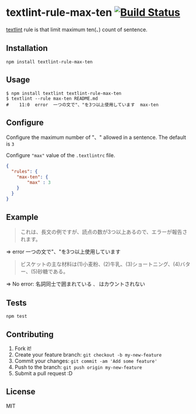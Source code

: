 # textlint-rule-max-ten [![Build Status](https://travis-ci.org/azu/textlint-rule-max-ten.svg?branch=master)](https://travis-ci.org/azu/textlint-rule-max-ten)

[textlint](https://github.com/azu/textlint "textlint") rule is that limit maximum ten(、) count of sentence.

## Installation

    npm install textlint-rule-max-ten

## Usage

    $ npm install textlint textlint-rule-max-ten
    $ textlint --rule max-ten README.md
    #    11:0  error  一つの文で"、"を3つ以上使用しています  max-ten

## Configure

Configure the maximum number of "、" allowed in a sentence. The default is `3`

Configure `"max"` value of the `.textlintrc` file.

```json
{
  "rules": {
    "max-ten": {
        "max" : 3
    }
  }
}
```

## Example

> これは、長文の例ですが、読点の数が3つ以上あるので、エラーが報告されます。

=> error  一つの文で"、"を3つ以上使用しています

> ビスケットの主な材料は(1)小麦粉、(2)牛乳、(3)ショートニング、(4)バター、(5)砂糖である。

=> No error: 名詞同士で囲まれている `、` はカウントされない

## Tests

    npm test

## Contributing

1. Fork it!
2. Create your feature branch: `git checkout -b my-new-feature`
3. Commit your changes: `git commit -am 'Add some feature'`
4. Push to the branch: `git push origin my-new-feature`
5. Submit a pull request :D

## License

MIT